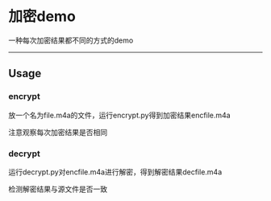 # 加密demo

一种每次加密结果都不同的方式的demo

---

## Usage

### encrypt

放一个名为file.m4a的文件，运行encrypt.py得到加密结果encfile.m4a

注意观察每次加密结果是否相同

### decrypt

运行decrypt.py对encfile.m4a进行解密，得到解密结果decfile.m4a

检测解密结果与源文件是否一致
